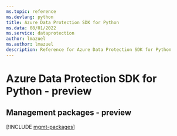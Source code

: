 ```yaml
---
ms.topic: reference
ms.devlang: python
title: Azure Data Protection SDK for Python
ms.data: 08/01/2022
ms.service: dataprotection
author: lmazuel
ms.author: lmazuel
description: Reference for Azure Data Protection SDK for Python
---
```

# Azure Data Protection SDK for Python - preview

## Management packages - preview
[!INCLUDE [mgmt-packages](data-protection-mgmt-index.md)]